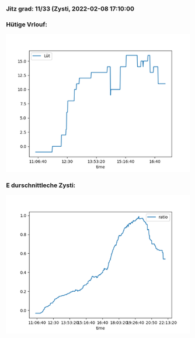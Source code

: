 ### Jitz grad: 11/33 (Zysti, 2022-02-08 17:10:00

### Hütige Vrlouf:
![Graph](Today.png)

### E durschnittleche Zysti:
![Graph](Zysti.png)